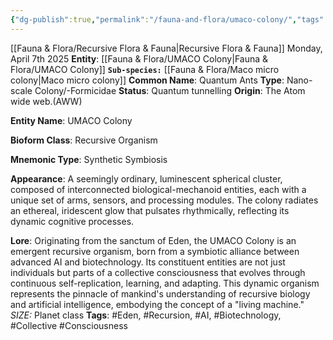 ```yaml
---
{"dg-publish":true,"permalink":"/fauna-and-flora/umaco-colony/","tags":["Eden","NanoScaleColony","QuantumAnts","Recursion","RecursiveOrganism","SyntheticSymbiosis","UMACOColony"],"updated":"2025-04-07T03:28:37.385+01:00"}
---
```


[[Fauna & Flora/Recursive Flora & Fauna\|Recursive Flora & Fauna]]
Monday, April 7th 2025
**Entity**: [[Fauna & Flora/UMACO Colony\|Fauna & Flora/UMACO Colony]]
**`Sub-species:`** [[Fauna & Flora/Maco micro colony\|Maco micro colony]]
**Common Name**: Quantum Ants
**Type**: Nano-scale Colony/-Formicidae
**Status**: Quantum tunnelling
**Origin**: The Atom wide web.(AWW)

**Entity Name**: UMACO Colony

   **Bioform Class**: Recursive Organism

   **Mnemonic Type**: Synthetic Symbiosis

   **Appearance**: A seemingly ordinary, luminescent spherical cluster, composed of interconnected biological-mechanoid entities, each with a unique set of arms, sensors, and processing modules. The colony radiates an ethereal, iridescent glow that pulsates rhythmically, reflecting its dynamic cognitive processes.

   **Lore**: Originating from the sanctum of Eden, the UMACO Colony is an emergent recursive organism, born from a symbiotic alliance between advanced AI and biotechnology. Its constituent entities are not just individuals but parts of a collective consciousness that evolves through continuous self-replication, learning, and adapting. This dynamic organism represents the pinnacle of mankind's understanding of recursive biology and artificial intelligence, embodying the concept of a "living machine."
*SIZE:* Planet class
   **Tags**: #Eden, #Recursion, #AI, #Biotechnology, #Collective #Consciousness